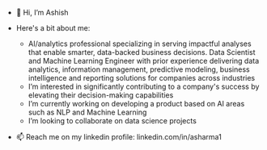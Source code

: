 - 👋 Hi, I’m Ashish

- Here's a bit about me:
  - AI/analytics professional specializing in serving impactful analyses that enable smarter, data-backed business decisions. Data Scientist and Machine Learning Engineer with prior experience delivering data analytics, information management, predictive modeling, business intelligence and reporting solutions for companies across industries
  - I’m interested in significantly contributing to a company's success by elevating their decision-making capabilities
  - I’m currently working on developing a product based on AI areas such as NLP and Machine Learning
  - I’m looking to collaborate on data science projects 
  
- 📫 Reach me on my linkedin profile: linkedin.com/in/asharma1

<!---
ashish-sharma-as/ashish-sharma-as is a ✨ special ✨ repository because its `README.md` (this file) appears on your GitHub profile.
You can click the Preview link to take a look at your changes.
--->
